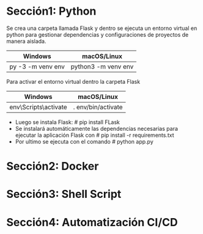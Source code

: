 # Sección1: Python

Se crea una carpeta llamada Flask y dentro se ejecuta un entorno virtual en python para gestionar dependencias y configuraciones de proyectos de manera aislada.

Windows             |  macOS/Linux
:-------------------------:|:-------------------------:
py -3 -m venv env   |  python3 -m venv env


Para activar el entorno virtual dentro la carpeta Flask

Windows             |  macOS/Linux
:-------------------------:|:-------------------------:
env\Scripts\activate   |  . env/bin/activate



- Luego se instala Flask: # pip install FLask
- Se instalará automáticamente las dependencias necesarias para ejecutar la aplicación Flask con # pip install -r requirements.txt
- Por ultimo se ejecuta con el comando # python app.py  



# Sección2: Docker

# Sección3: Shell Script

# Sección4: Automatización CI/CD


